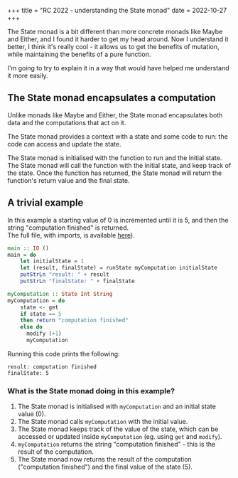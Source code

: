 +++
title = "RC 2022 - understanding the State monad"
date = 2022-10-27
+++

The State monad is a bit different than more concrete monads like Maybe and Either, and I found it harder to get my head around.  Now I understand it better, I think it's really cool - it allows us to get the benefits of mutation, while maintaining the benefits of a pure function.

I'm going to try to explain it in a way that would have helped me understand it more easily.  

## The State monad encapsulates a computation
Unlike monads like Maybe and Either, the State monad encapsulates both data and the computations that act on it.  

The State monad provides a context with a state and some code to run: the code can access and update the state.

The State monad is initialised with the function to run and the initial state.  The State monad will call the function with the initial state, and keep track of the state.  Once the function has returned, the State monad will return the function's return value and the final state.


## A trivial example
In this example a starting value of 0 is incremented until it is 5, and then the string "computation finished" is returned.  
The full file, with imports, is available [here](https://gist.github.com/nsreeen/6278ad66deaee034b82d148ec7133423)).

```haskell
main :: IO ()
main = do
    let initialState = 1
    let (result, finalState) = runState myComputation initialState
    putStrLn "result: " + result
    putStrLn "finalState: " + finalState

myComputation :: State Int String
myComputation = do
    state <- get
    if state == 5
    then return "computation finished"
    else do
      modify (+1)
      myComputation
```
Running this code prints the following:
```
result: computation finished
finalState: 5
```


### What is the State monad doing in this example?
1. The State monad is initialised with `myComputation` and an initial state value (0).
2. The State monad calls `myComputation` with the initial value.
3. The State monad keeps track of the value of the state, which can be accessed or updated inside `myComputation` (eg. using `get` and `modify`).
4. `myComputation` returns the string "computation finished" - this is the result of the computation.
5. The State monad now returns the result of the computation ("computation finished") and the final value of the state (5).
